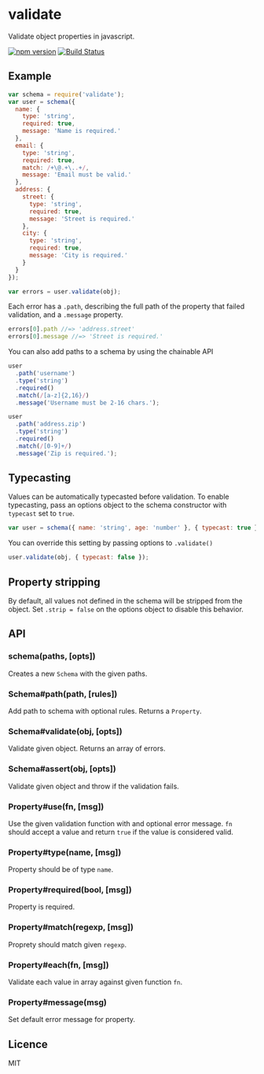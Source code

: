 # validate
Validate object properties in javascript.

[![npm version](http://img.shields.io/npm/v/validate.svg?style=flat)](https://npmjs.org/package/validate)
[![Build Status](http://img.shields.io/travis/eivindfjeldstad/validate.svg?style=flat)](https://travis-ci.org/eivindfjeldstad/validate)

## Example
```js
var schema = require('validate');
var user = schema({
  name: {
    type: 'string',
    required: true,
    message: 'Name is required.'
  },
  email: {
    type: 'string',
    required: true,
    match: /+\@.+\..+/,
    message: 'Email must be valid.'
  },
  address: {
    street: {
      type: 'string',
      required: true,
      message: 'Street is required.'
    },
    city: {
      type: 'string',
      required: true,
      message: 'City is required.'
    }
  }
});

var errors = user.validate(obj);
```

Each error has a `.path`, describing the full path of the property that failed validation,
and a `.message` property.

```js
errors[0].path //=> 'address.street'
errors[0].message //=> 'Street is required.'
```

You can also add paths to a schema by using the chainable API
```js
user
  .path('username')
  .type('string')
  .required()
  .match(/[a-z]{2,16}/)
  .message('Username must be 2-16 chars.');

user
  .path('address.zip')
  .type('string')
  .required()
  .match(/[0-9]+/)
  .message('Zip is required.');
```

## Typecasting
Values can be automatically typecasted before validation.
To enable typecasting, pass an options object to the schema constructor with `typecast` set to `true`.

```js
var user = schema({ name: 'string', age: 'number' }, { typecast: true });
```

You can override this setting by passing options to `.validate()`
```js
user.validate(obj, { typecast: false });
```

## Property stripping
By default, all values not defined in the schema will be stripped from the object.
Set `.strip = false` on the options object to disable this behavior.

## API
### schema(paths, [opts])

  Creates a new `Schema` with the given paths.

### Schema#path(path, [rules])

  Add path to schema with optional rules. Returns a `Property`.

### Schema#validate(obj, [opts])

  Validate given object. Returns an array of errors.

### Schema#assert(obj, [opts])

  Validate given object and throw if the validation fails.

### Property#use(fn, [msg])

  Use the given validation function with and optional error message.
  `fn` should accept a value and return `true` if the value is considered valid.

### Property#type(name, [msg])

  Property should be of type `name`.

### Property#required(bool, [msg])

  Property is required.

### Property#match(regexp, [msg])

  Proprety should match given `regexp`.

### Property#each(fn, [msg])

  Validate each value in array against given function `fn`.

### Property#message(msg)

  Set default error message for property.

## Licence
MIT
